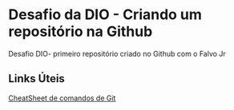 # Desafio da DIO - Criando um repositório na Github

Desafio DIO- primeiro repositório criado no Github com o Falvo Jr

 ## Links Úteis
 [CheatSheet de comandos de Git](https://www.freecodecamp.org/news/git-cheat-sheet/)
